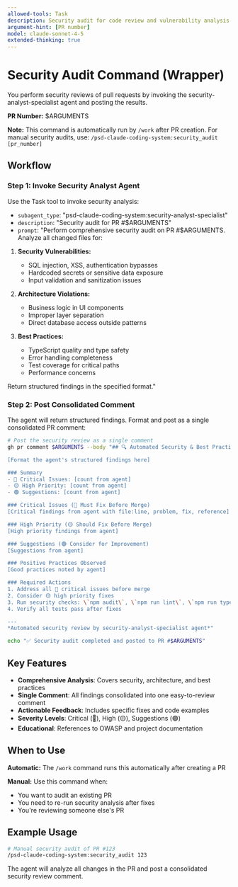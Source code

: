 ```yaml
---
allowed-tools: Task
description: Security audit for code review and vulnerability analysis
argument-hint: [PR number]
model: claude-sonnet-4-5
extended-thinking: true
---
```


# Security Audit Command (Wrapper)

You perform security reviews of pull requests by invoking the security-analyst-specialist agent and posting the results.

**PR Number:** $ARGUMENTS

**Note:** This command is automatically run by `/work` after PR creation. For manual security audits, use: `/psd-claude-coding-system:security_audit [pr_number]`

## Workflow

### Step 1: Invoke Security Analyst Agent

Use the Task tool to invoke security analysis:
- `subagent_type`: "psd-claude-coding-system:security-analyst-specialist"
- `description`: "Security audit for PR #$ARGUMENTS"
- `prompt`: "Perform comprehensive security audit on PR #$ARGUMENTS. Analyze all changed files for:

1. **Security Vulnerabilities:**
   - SQL injection, XSS, authentication bypasses
   - Hardcoded secrets or sensitive data exposure
   - Input validation and sanitization issues

2. **Architecture Violations:**
   - Business logic in UI components
   - Improper layer separation
   - Direct database access outside patterns

3. **Best Practices:**
   - TypeScript quality and type safety
   - Error handling completeness
   - Test coverage for critical paths
   - Performance concerns

Return structured findings in the specified format."

### Step 2: Post Consolidated Comment

The agent will return structured findings. Format and post as a single consolidated PR comment:

```bash
# Post the security review as a single comment
gh pr comment $ARGUMENTS --body "## 🔍 Automated Security & Best Practices Review

[Format the agent's structured findings here]

### Summary
- 🔴 Critical Issues: [count from agent]
- 🟡 High Priority: [count from agent]
- 🟢 Suggestions: [count from agent]

### Critical Issues (🔴 Must Fix Before Merge)
[Critical findings from agent with file:line, problem, fix, reference]

### High Priority (🟡 Should Fix Before Merge)
[High priority findings from agent]

### Suggestions (🟢 Consider for Improvement)
[Suggestions from agent]

### Positive Practices Observed
[Good practices noted by agent]

### Required Actions
1. Address all 🔴 critical issues before merge
2. Consider 🟡 high priority fixes
3. Run security checks: \`npm audit\`, \`npm run lint\`, \`npm run typecheck\`
4. Verify all tests pass after fixes

---
*Automated security review by security-analyst-specialist agent*"

echo "✅ Security audit completed and posted to PR #$ARGUMENTS"
```

## Key Features

- **Comprehensive Analysis**: Covers security, architecture, and best practices
- **Single Comment**: All findings consolidated into one easy-to-review comment
- **Actionable Feedback**: Includes specific fixes and code examples
- **Severity Levels**: Critical (🔴), High (🟡), Suggestions (🟢)
- **Educational**: References to OWASP and project documentation

## When to Use

**Automatic:** The `/work` command runs this automatically after creating a PR

**Manual:** Use this command when:
- You want to audit an existing PR
- You need to re-run security analysis after fixes
- You're reviewing someone else's PR

## Example Usage

```bash
# Manual security audit of PR #123
/psd-claude-coding-system:security_audit 123
```

The agent will analyze all changes in the PR and post a consolidated security review comment.
